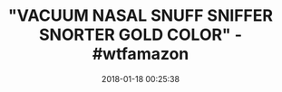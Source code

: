 ---
title: '"VACUUM NASAL SNUFF SNIFFER SNORTER GOLD COLOR" - #wtfamazon'
name: Vacuum Nasal Snuff Sniffer Snorter Gold Color
date: '2018-01-18 00:25:38'
buy_now: >-
  https://www.amazon.com/Vacuum-Nasal-Snuff-Sniffer-Snorter/dp/B017UMPABE?psc=1&SubscriptionId=AKIAIA5RBQIWQVTCUEUQ&tag=coldcutdeals-20&linkCode=xm2&camp=2025&creative=165953&creativeASIN=B017UMPABE
description_markdown: |+
  Vacuum Nasal Snuff Sniffer Snorter Gold Color

    - Novelty vacuum sniffer

    - Vacuum stands just over 2" tall

    - Solid metal and easy to clean

    - Portable and easy to conceal

    - Fits in your hand

tweet_id_str: '953785415269535744'
price: $5.98
you_save: ''
asin: B017UMPABE
image: 'https://images-na.ssl-images-amazon.com/images/I/21khGDtwJfL.jpg'

---